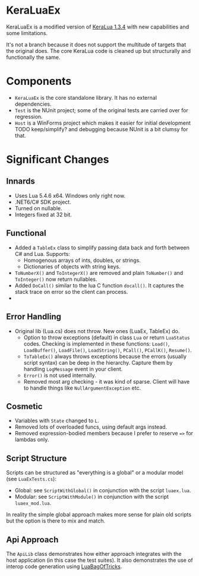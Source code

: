 # KeraLuaEx

KeraLuaEx is a modified version of [KeraLua 1.3.4](https://github.com/NLua/KeraLua/tree/v1.3.4)
with new capabilities and some limitations.

It's not a branch because it does not support the multitude of targets that the original does.
The core KeraLua code is cleaned up but structurally and functionally the same.

# Components
- `KeraLuaEx` is the core standalone library. It has no external dependencies.
- `Test` is the NUnit project; some of the original tests are carried over for regression.
- `Host` is a WinForms project which makes it easier for initial development TODO keep/simplify?
  and debugging because NUnit is a bit clumsy for that.

# Significant Changes

## Innards
- Uses Lua 5.4.6 x64. Windows only right now.
- .NET6/C# SDK project.
- Turned on nullable.
- Integers fixed at 32 bit.

## Functional
- Added a `TableEx` class to simplify passing data back and forth between C# and Lua. Supports:
  - Homogenous arrays of ints, doubles, or strings.
  - Dictionaries of objects with string keys.
- `ToNumberX()` and `ToIntegerX()` are removed and plain `ToNumber()` and `ToInteger()` now return nullables.
- Added `DoCall()` similar to the lua C function `docall()`. It captures the stack trace on error so the client can process.
- 
## Error Handling
- Original lib (Lua.cs) does not throw. New ones (LuaEx, TableEx) do.
  - Option to throw exceptions (default) in class `Lua` or return `LuaStatus` codes. Checking is implemented in these functions:
        `Load()`, `LoadBuffer()`, `LoadFile()`, `LoadString()`, `PCall()`, `PCallK()`, `Resume()`.
  -  `ToTableEx()` always throws exceptions because the errors (usually script syntax) can be deep in the hierarchy.
     Capture them by handling `LogMessage` event in your client.
  - `Error()` is not used internally.
  - Removed most arg checking - it was kind of sparse. Client will have to handle things like `NullArgumentException` etc.

## Cosmetic
- Variables with `State` changed to `L`.
- Removed lots of overloaded funcs, using default args instead.
- Removed expression-bodied members because I prefer to reserve `=>` for lambdas only.

## Script Structure
Scripts can be structured as "everything is a global" or a modular model (see `LuaExTests.cs`):
- Global: see `ScriptWithGlobal()` in conjunction with the script `luaex.lua`.
- Modular: see `ScriptWithModule()` in conjunction with the script `luaex_mod.lua`.


In reality the simple global approach makes more sense for plain old scripts but the option is there to mix and match.

## Api Approach
The `ApiLib` class demonstrates how either approach integrates with the host application (in this case the test suites).
It also demonstrates the use of interop code generation using [LuaBagOfTricks](https://github.com/cepthomas/LuaBagOfTricks).
